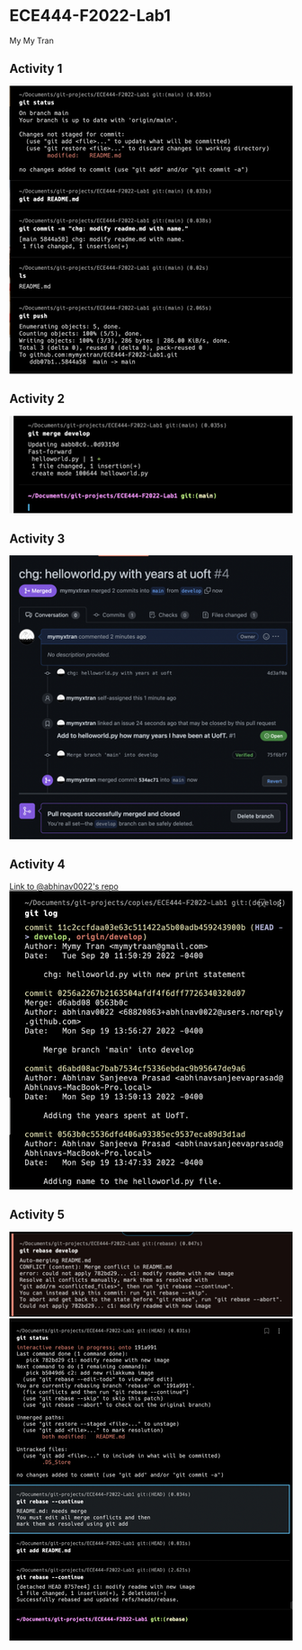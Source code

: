 # ECE444-F2022-Lab1
My My Tran 
## Activity 1
![](images/Activity1.png)

## Activity 2
![](images/Activity2.png)

## Activity 3
![](images/Activity3-v2.png)

## Activity 4
[Link to @abhinav0022's repo](https://github.com/abhinav0022/ECE444-F2022-Lab1/tree/develop)
![](images/Activity4.png)

## Activity 5
![](images/Activity5-1.png)
![](images/Activity5-2.png)
